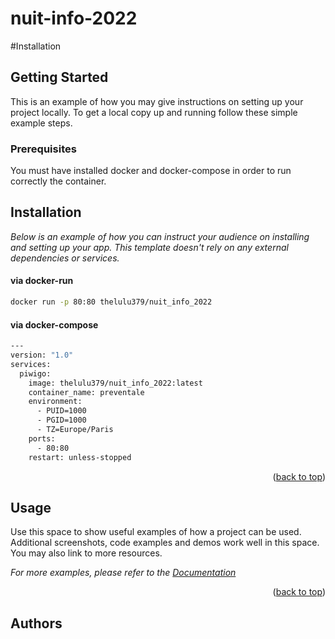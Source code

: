 # nuit-info-2022

#Installation

<!-- GETTING STARTED -->
## Getting Started

This is an example of how you may give instructions on setting up your project locally.
To get a local copy up and running follow these simple example steps.

### Prerequisites

You must have installed docker and docker-compose in order to run correctly the container.

## Installation

_Below is an example of how you can instruct your audience on installing and setting up your app. This template doesn't rely on any external dependencies or services._

#### via docker-run

  ```sh
  docker run -p 80:80 thelulu379/nuit_info_2022
  ```

#### via docker-compose

  ```sh
  ---
  version: "1.0"
  services:
    piwigo:
      image: thelulu379/nuit_info_2022:latest
      container_name: preventale
      environment:
        - PUID=1000
        - PGID=1000
        - TZ=Europe/Paris
      ports:
        - 80:80
      restart: unless-stopped
  ```



<p align="right">(<a href="#readme-top">back to top</a>)</p>



<!-- USAGE EXAMPLES -->
## Usage

Use this space to show useful examples of how a project can be used. Additional screenshots, code examples and demos work well in this space. You may also link to more resources.

_For more examples, please refer to the [Documentation](https://example.com)_

<p align="right">(<a href="#readme-top">back to top</a>)</p>



## Authors
